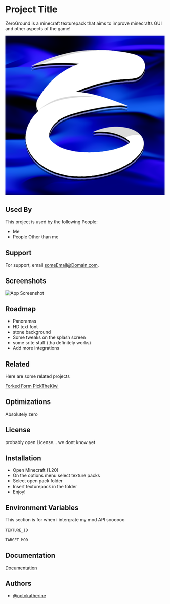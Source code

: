 
# Project Title

ZeroGround is a minecraft texturepack that aims to improve minecrafts GUI and other aspects of the game!


![Logo](https://github.com/KevinKor001/ZeroGround/blob/main/pack.png?raw=true)


## Used By

This project is used by the following People:

- Me
- People Other than me


## Support

For support, email someEmail@Domain.com.


## Screenshots

![App Screenshot](https://via.placeholder.com/468x300?text=App+Screenshot+Here)


## Roadmap

- Panoramas
- HD text font
- stone background
- Some tweaks on the splash screen
- some srite stuff (tha definitely works)
- Add more integrations


## Related

Here are some related projects

[Forked Form PickTheKiwi](https://github.com/PickTheKiwi/ZeroGround)


## Optimizations

Absolutely zero


## License

probably open License... we dont know yet


## Installation



- Open Minecraft (1.20)
- On the options menu select texture packs
- Select open pack folder
- Insert texturepack in the folder
- Enjoy!

## Environment Variables

This section is for when i intergrate my mod API soooooo

`TEXTURE_ID`

`TARGET_MOD`


## Documentation

[Documentation](https://www.youtube.com/watch?v=dQw4w9WgXcQ)


## Authors

- [@octokatherine](https://www.github.com/octokatherine)

